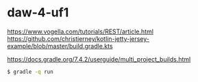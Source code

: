# daw-4-uf1

https://www.vogella.com/tutorials/REST/article.html
https://github.com/christierney/kotlin-jetty-jersey-example/blob/master/build.gradle.kts

https://docs.gradle.org/7.4.2/userguide/multi_project_builds.html

```sh
$ gradle -q run
```